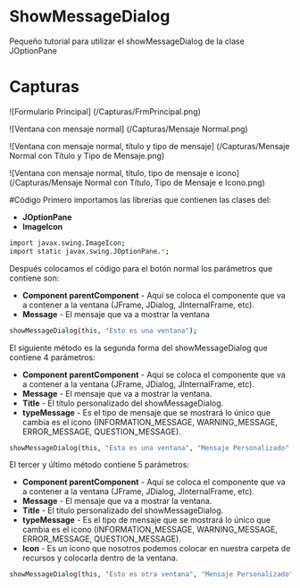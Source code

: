 # ShowMessageDialog
Pequeño tutorial para utilizar el showMessageDialog de la clase JOptionPane

# Capturas
![Formulario Principal] (/Capturas/FrmPrincipal.png)

![Ventana con mensaje normal] (/Capturas/Mensaje Normal.png)

![Ventana con mensaje normal, título y tipo de mensaje] (/Capturas/Mensaje Normal con Título y Tipo de Mensaje.png)

![Ventana con mensaje normal, título, tipo de mensaje e icono] (/Capturas/Mensaje Normal con Título, Tipo de Mensaje e Icono.png)

#Código
Primero importamos las librerías que contienen las clases del:
- **JOptionPane**
- **ImageIcon**

```sh
import javax.swing.ImageIcon;
import static javax.swing.JOptionPane.*;
```

Después colocamos el código para el botón normal los parámetros que contiene son:
- **Component parentComponent** - Aquí se coloca el componente que va a contener a la ventana (JFrame, JDialog, JInternalFrame, etc).
- **Message** - El mensaje que va a mostrar la ventana
```sh
showMessageDialog(this, "Esto es una ventana");
```
El siguiente método es la segunda forma del showMessageDialog que contiene 4 parámetros:
- **Component parentComponent** - Aquí se coloca el componente que va a contener a la ventana (JFrame, JDialog, JInternalFrame, etc).
- **Message** - El mensaje que va a mostrar la ventana.
- **Title** - El título personalizado del showMessageDialog.
- **typeMessage** - Es el tipo de mensaje que se mostrará lo único que cambia es el icono (INFORMATION_MESSAGE, WARNING_MESSAGE, ERROR_MESSAGE, QUESTION_MESSAGE).
```sh
showMessageDialog(this, "Esta es una ventana", "Mensaje Personalizado", WARNING_MESSAGE);
```
El tercer y último método contiene 5 parámetros:
- **Component parentComponent** - Aquí se coloca el componente que va a contener a la ventana (JFrame, JDialog, JInternalFrame, etc).
- **Message** - El mensaje que va a mostrar la ventana.
- **Title** - El título personalizado del showMessageDialog.
- **typeMessage** - Es el tipo de mensaje que se mostrará lo único que cambia es el icono (INFORMATION_MESSAGE, WARNING_MESSAGE, ERROR_MESSAGE, QUESTION_MESSAGE).
- **Icon** - Es un icono que nosotros podemos colocar en nuestra carpeta de recursos y colocarla dentro de la ventana.
```sh
showMessageDialog(this, "Esto es otra ventana", "Mensaje Personalizado", WARNING_MESSAGE, new ImageIcon(ShowMessageDialogs.class.getResource("showDialogSave.png")));
```
